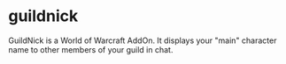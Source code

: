 # guildnick
GuildNick is a World of Warcraft AddOn. It displays your "main" character name to other members of your guild in chat.
